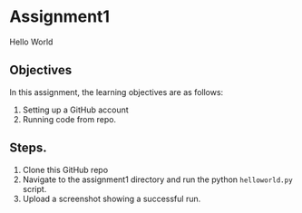 # Assignment1
Hello World

## Objectives
In this assignment, the learning objectives are as follows:

1. Setting up a GitHub account
2. Running code from repo.

## Steps.
1. Clone this GitHub repo
2. Navigate to the assignment1 directory and run the python `helloworld.py` script.
3. Upload a screenshot showing a successful run.
